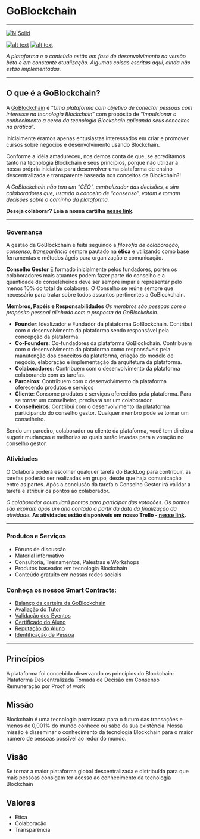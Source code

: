 # GoBlockchain
----------
[![N|Solid](http://goblockchain.io/images/logo_goblockchain.png)](http://goblockchain.io/)

[![alt text][1.1]][1] [![alt text][2.1]][2]

_A plataforma e o conteúdo estão em fase de desenvolvimento na versão beta e em constante atualização. Algumas coisas escritas aqui, ainda não estão implementadas._

----
## O que é a GoBlockchain?
A [GoBlockchain](http://goblockchain.io) é “_Uma plataforma com objetivo de conectar pessoas com interesse na tecnologia Blockchain_” com propósito de “_Impulsionar o conhecimento a cerca da tecnologia Blockchain aplicando seus conceitos na prática_”.

Inicialmente éramos apenas entusiastas interessados em criar e promover cursos sobre negócios e desenvolvimento usando Blockchain.

Conforme a idéia amadureceu, nos demos conta de que, se acreditamos tanto na tecnologia Blockchain e seus princípios, porque não utilizar a nossa própria iniciativa para desenvolver uma plataforma de ensino descentralizada e transparente baseada nos conceitos da Blockchain?!

_A GoBlockchain não tem um “CEO”, centralizador das decisões, e sim colaboradores que, usando o conceito de “consenso”, votam e tomam decisões sobre o caminho da plataforma._

**Deseja colaborar? Leia a nossa cartilha [nesse link](https://docs.google.com/document/d/e/2PACX-1vTabbK3WL1aao4q51_KN7qzeeG3Go1f0NFqvGqvfMFh8ypAMr25r-7SI_gWa_WX1vmFhr3sYBtNE7j3/pub).**

---------
### Governança
A gestão da GoBlockchain é feita seguindo a _filosofia de colaboração, consenso, transparência_ sempre pautado na **ética** e utilizando como base ferramentas e métodos ágeis para organização e comunicação.

**Conselho Gestor**
É formado inicialmente pelos fundadores, porém os colaboradores mais atuantes podem fazer parte do conselho e a quantidade de conseleheiros deve ser sempre impar e representar pelo menos 10% do total de colabores. O Conselho se reúne sempre que necessário para tratar sobre todos assuntos pertinentes a GoBlockchain.

**Membros, Papéis e Responsabilidades**
_Os membros são pessoas com o propósito pessoal alinhado com a proposta da GoBlockchain._

- **Founder**: Idealizador e Fundador da plataforma GoBlockchain. Contribui com o desenvolvimento da plataforma sendo responsável pela concepção da plataforma. 
- **Co-Founders**: Co-fundadores da plataforma  GoBlockchain. Contribuem com o desenvolvimento da plataforma como responsáveis pela manutenção dos conceitos da plataforma, criação do modelo de negócio, elaboração e implementação da arquitetura da plataforma.
- **Colaboradores**: Contribuem com o desenvolvimento da plataforma colaborando com as tarefas.
- **Parceiros**: Contribuem com o desenvolvimento da plataforma oferecendo produtos e serviços 
- **Cliente**: Consome produtos e serviços oferecidos pela plataforma. Para se tornar um conselheiro, precisará ser um colaborador
- **Conselheiros**: Contribui com o desenvolvimento da plataforma participando do conselho gestor. Qualquer membro pode se tornar um conselheiro.

Sendo um parceiro, colaborador ou cliente da plataforma, você tem direito a sugerir mudanças e melhorias as quais serão levadas para a votação no conselho gestor.

### Atividades
O Colabora poderá escolher qualquer tarefa do BackLog para contribuir, as tarefas poderão ser realizadas em grupo, desde que haja comunicação entre as partes. Após a conclusão da tarefa o Conselho Gestor irá validar a tarefa e atribuir os pontos ao colaborador.

_O colaborador acumulará pontos para participar das votações. Os pontos são expiram após um ano contado a partir da data da finalização da atividade._
**As atividades estão disponíveis em nosso Trello - [nesse link](https://trello.com/b/mnVqJvV8/goblockchain-colaboradores).**

----
### Produtos e Serviços
- Fóruns de discussão
- Material informativo
- Consultoria, Treinamentos, Palestras e Workshops
- Produtos baseados em tecnologia Blockchain
- Conteúdo gratuíto em nossas redes sociais

### Conheça os nossos Smart Contracts:

- [Balanço da carteira da GoBlockchain](https://github.com/goblockchain/smart-contract-checking-account)
- [Avaliação do Tutor](https://github.com/goblockchain/smart-contract-payment-release)
- [Validação dos Eventos](https://github.com/goblockchain/smart-contract-event)
- [Certificado do Aluno](https://github.com/goblockchain/smart-contract-certificate)
- [Reputação do Aluno](https://github.com/goblockchain/smart-contract-reputation)
- [Identificação de Pessoa](https://github.com/goblockchain/smart-contract-identification)
-----
## Princípios
A plataforma foi concebida observando os princípios do Blockchain:
Plataforma Descentralizada
Tomada de Decisão em Consenso
Remuneração por Proof of work
 
## Missão
Blockchain é uma tecnologia promissora para o futuro das transações e menos de 0,001% do mundo conhece ou sabe da sua existência. Nossa missão é disseminar o conhecimento da tecnologia Blockchain para o maior número de pessoas possível ao redor do mundo.

## Visão
Se tornar a maior plataforma global descentralizada e distribuída para que mais pessoas consigam ter acesso ao conhecimento da tecnologia Blockchain 

## Valores
- Ética
- Colaboração
- Transparência

[1.1]: http://i.imgur.com/P3YfQoD.png (facebook icon with padding)
[2.1]: http://i.imgur.com/0o48UoR.png (github icon with padding)

[1]: https://www.facebook.com/goblockchain/
[2]: https://github.com/goblockchain
